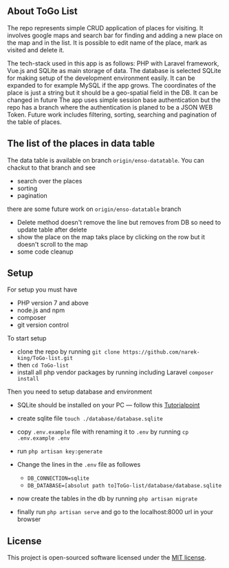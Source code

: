 ## About ToGo List

The repo represents simple CRUD application of places for visiting. It involves google maps and search bar for finding and adding a new place on the map and in the list. It is possible to edit name of the place, mark as visited and delete it.

The tech-stack used in this app is as follows: PHP with Laravel framework, Vue.js and SQLite as main storage of data.
The database is selected SQLite for making setup of the development environment easily. It can be expanded to for example MySQL if the app grows.
The coordinates of the place is just a string but it should be a geo-spatial field in the DB. It can be changed in future
The app uses simple session base authentication but the repo has a branch where the authentication is planed to be a JSON WEB Token.
Future work includes filtering, sorting, searching and pagination of the table of places.

## The list of the places in data table

The data table is available on branch `origin/enso-datatable`.
You can chackut to that branch and see
- search over the places
- sorting
- pagination

there are some future work on `origin/enso-datatable` branch

- Delete method doesn't remove the line but removes from DB so need to update table after delete
- show the place on the map taks place by clicking on the row but it doesn't scroll to the map
- some code cleanup 

## Setup

For setup you must have 
- PHP version 7 and above
- node.js and npm
- composer
- git version control

To start setup

- clone the repo by running  `git clone https://github.com/narek-king/ToGo-list.git`
- then `cd ToGo-list`
- install all php vendor packages by running including Laravel `composer install`

Then you need to setup database and environment

- SQLite should be installed on your PC — follow this [Tutorialpoint](https://www.tutorialspoint.com/sqlite/sqlite_installation.htm)
- create sqlite file `touch ./database/database.sqlite`
- copy `.env.example` file with renaming it to `.env` by running `cp .env.example .env`
- run   `php artisan key:generate`
- Change the lines in the `.env` file as followes
    
    - `DB_CONNECTION=sqlite`
    - `DB_DATABASE=[absolut path to]ToGo-list/database/database.sqlite`
      
- now create the tables in the db by running `php artisan migrate`
- finally run `php artisan serve` and go to the localhost:8000 url in your browser


## License

This project is open-sourced software licensed under the [MIT license](https://opensource.org/licenses/MIT).
